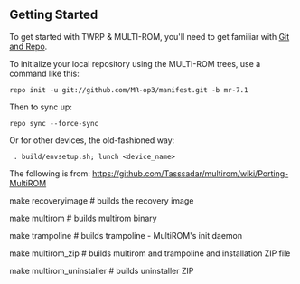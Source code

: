 
Getting Started
---------------

To get started with TWRP & MULTI-ROM, you'll need to get
familiar with [Git and Repo](http://source.android.com/download/using-repo).

To initialize your local repository using the MULTI-ROM trees, use a command like this:

    repo init -u git://github.com/MR-op3/manifest.git -b mr-7.1

Then to sync up:

    repo sync --force-sync

Or for other devices, the old-fashioned way:
     
     . build/envsetup.sh; lunch <device_name>

The following is from: https://github.com/Tasssadar/multirom/wiki/Porting-MultiROM

make recoveryimage # builds the recovery image

make multirom # builds multirom binary

make trampoline # builds trampoline - MultiROM's init daemon

make multirom_zip # builds multirom and trampoline and installation ZIP file

make multirom_uninstaller # builds uninstaller ZIP

